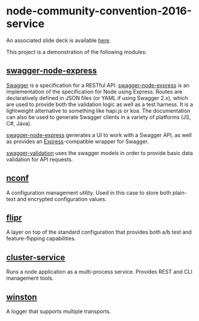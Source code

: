 node-community-convention-2016-service
=================================

An associated slide deck is available
[here](http://prezi.com/i2td-9dox_or/?utm_campaign=share&utm_medium=copy). 

This project is a demonstration of the following modules: 

[swagger-node-express](https://www.npmjs.com/package/swagger-node-express)
--------------------------------------------------------------------------
[Swagger](http://swagger.io/) is a specification for a RESTful API.
[swagger-node-express](https://www.npmjs.com/package/swagger-node-express) is an
implementation of the specification for Node using Express. Routes are
declaratively defined in JSON files (or YAML if using Swagger 2.x), which are
used to provide both the validation logic as well as a test harness. It is a 
lightweight alternative to something like hapi.js or koa. The documentation
can also be used to generate Swagger clients in a variety of platforms
(JS, C#, Java). 

[swagger-node-express](https://www.npmjs.com/package/swagger-node-express)
generates a UI to work with a Swagger API, as well as provides an
[Express](http://expressjs.com/)-compatible wrapper for Swagger.

[swagger-validation](https://github.com/wonderlic/swagger-validation) uses
the swagger models in order to provide basic data validation for API requests.

[nconf](https://github.com/indexzero/nconf)
-------------------------------------------
A configuration management utility. Used in this case to store both plain-text
and encrypted configuration values.

[flipr](https://github.com/godaddy/node-flipr)
----------------------------------------------
A layer on top of the standard configuration that provides both a/b test
and feature-flipping capabilities.

[cluster-service](https://github.com/godaddy/node-cluster-service)
------------------------------------------------------------------
Runs a node application as a multi-process service. Provides REST and CLI
management tools.

[winston](https://github.com/winstonjs/winston)
-----------------------------------------------
A logger that supports multiple transports.
